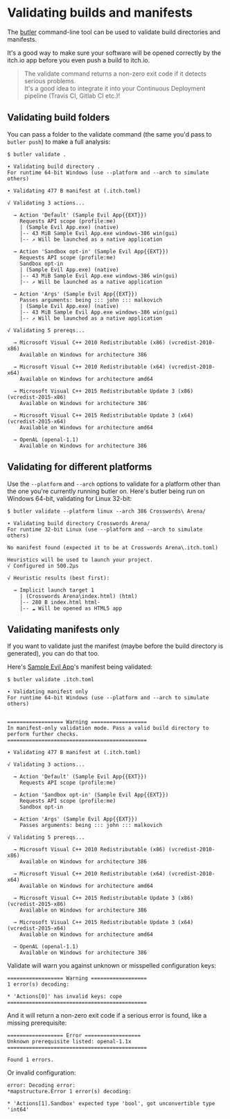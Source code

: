 # Validating builds and manifests

The [butler](https://itch.io/docs/butler) command-line tool can be used to validate build directories and manifests.

It's a good way to make sure your software will be opened correctly by the itch.io app before you even push a build to itch.io.

> The validate command returns a non-zero exit code if it detects serious problems.  
> It's a good idea to integrate it into your Continuous Deployment pipeline \(Travis CI, Gitlab CI etc.\)!

## Validating build folders

You can pass a folder to the validate command \(the same you'd pass to `butler push`\) to make a full analysis:

```
$ butler validate .

∙ Validating build directory .
For runtime 64-bit Windows (use --platform and --arch to simulate others)

∙ Validating 477 B manifest at (.itch.toml)

√ Validating 3 actions...

  → Action 'Default' (Sample Evil App{{EXT}})
    Requests API scope (profile:me)
    | (Sample Evil App.exe) (native)
    |-- 43 MiB Sample Evil App.exe windows-386 win(gui)
    |-- ↗ Will be launched as a native application

  → Action 'Sandbox opt-in' (Sample Evil App{{EXT}})
    Requests API scope (profile:me)
    Sandbox opt-in
    | (Sample Evil App.exe) (native)
    |-- 43 MiB Sample Evil App.exe windows-386 win(gui)
    |-- ↗ Will be launched as a native application

  → Action 'Args' (Sample Evil App{{EXT}})
    Passes arguments: being ::: john ::: malkovich
    | (Sample Evil App.exe) (native)
    |-- 43 MiB Sample Evil App.exe windows-386 win(gui)
    |-- ↗ Will be launched as a native application

√ Validating 5 prereqs...

  → Microsoft Visual C++ 2010 Redistributable (x86) (vcredist-2010-x86)
    Available on Windows for architecture 386

  → Microsoft Visual C++ 2010 Redistributable (x64) (vcredist-2010-x64)
    Available on Windows for architecture amd64

  → Microsoft Visual C++ 2015 Redistributable Update 3 (x86) (vcredist-2015-x86)
    Available on Windows for architecture 386

  → Microsoft Visual C++ 2015 Redistributable Update 3 (x64) (vcredist-2015-x64)
    Available on Windows for architecture amd64

  → OpenAL (openal-1.1)
    Available on Windows for architecture 386
```

## Validating for different platforms

Use the `--platform` and `--arch` options to validate for a platform other than the one you're currently running butler on. Here's butler being run on Windows 64-bit, validating for Linux 32-bit:

```
$ butler validate --platform linux --arch 386 Crosswords\ Arena/

∙ Validating build directory Crosswords Arena/
For runtime 32-bit Linux (use --platform and --arch to simulate others)

No manifest found (expected it to be at Crosswords Arena\.itch.toml)

Heuristics will be used to launch your project.
√ Configured in 500.2µs

√ Heuristic results (best first):

  → Implicit launch target 1
    | (Crosswords Arena\index.html) (html)
    |-- 280 B index.html html-
    |-- ☁ Will be opened as HTML5 app
```

## Validating manifests only

If you want to validate just the manifest \(maybe before the build directory is generated\), you can do that too.

Here's [Sample Evil App](https://github.com/fasterthanlime/sample-evil-app)'s manifest being validated:

```
$ butler validate .itch.toml

∙ Validating manifest only
For runtime 64-bit Windows (use --platform and --arch to simulate others)


================== Warning ==================
In manifest-only validation mode. Pass a valid build directory to perform further checks.
=============================================

∙ Validating 477 B manifest at (.itch.toml)

√ Validating 3 actions...

  → Action 'Default' (Sample Evil App{{EXT}})
    Requests API scope (profile:me)

  → Action 'Sandbox opt-in' (Sample Evil App{{EXT}})
    Requests API scope (profile:me)
    Sandbox opt-in

  → Action 'Args' (Sample Evil App{{EXT}})
    Passes arguments: being ::: john ::: malkovich

√ Validating 5 prereqs...

  → Microsoft Visual C++ 2010 Redistributable (x86) (vcredist-2010-x86)
    Available on Windows for architecture 386

  → Microsoft Visual C++ 2010 Redistributable (x64) (vcredist-2010-x64)
    Available on Windows for architecture amd64

  → Microsoft Visual C++ 2015 Redistributable Update 3 (x86) (vcredist-2015-x86)
    Available on Windows for architecture 386

  → Microsoft Visual C++ 2015 Redistributable Update 3 (x64) (vcredist-2015-x64)
    Available on Windows for architecture amd64

  → OpenAL (openal-1.1)
    Available on Windows for architecture 386
```

Validate will warn you against unknown or misspelled configuration keys:

```
================== Warning ==================
1 error(s) decoding:

* 'Actions[0]' has invalid keys: cope
=============================================
```

And it will return a non-zero exit code if a serious error is found, like a missing prerequisite:

```
================== Error ==================
Unknown prerequisite listed: openal-1.1x
=============================================

Found 1 errors.
```

Or invalid configuration:

```
error: Decoding error:
*mapstructure.Error 1 error(s) decoding:

* 'Actions[1].Sandbox' expected type 'bool', got unconvertible type 'int64'
```
